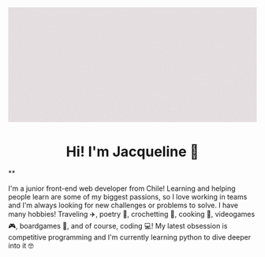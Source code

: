 <div align="center">

<img src="./assets/header.gif"/>
<h1>Hi! I'm Jacqueline 👾</h1>
</div>

**

I'm a junior front-end web developer from Chile! Learning and helping people learn are some of my biggest passions, so I love working in teams and I'm always looking for new challenges or problems to solve. I have many hobbies! Traveling ✈️, poetry 📖, crochetting 🧶, cooking 🍝, videogames 🎮, boardgames 🎲, and of course, coding 💻! My latest obsession is competitive programming and I'm currently learning python to dive deeper into it 🤓



